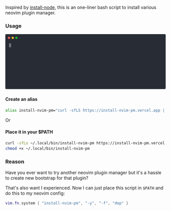 Inspired by [install-node](https://github.com/vercel/install-node), this is an one-liner bash script to install various neovim plugin manager.

### Usage

<img src="./demo/install-paq.svg" width="640" alt="Demo" />

#### Create an alias

```bash
alias install-nvim-pm="curl -sfLS https://install-nvim-pm.vercel.app | bash -s --"
```

Or

#### Place it in your $PATH

```bash
curl -sfLo ~/.local/bin/install-nvim-pm https://install-nvim-pm.vercel.app
chmod +x ~/.local/bin/install-nvim-pm
```

### Reason

Have you ever want to try another neovim plugin manager but it's a hassle to create new bootstrap for that plugin?

That's also want I experienced. Now I can just place this script in `$PATH` and do this to my neovim config:

```lua
vim.fn.system { "install-nvim-pm", "-y", "-f", "dep" }
```
